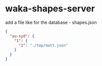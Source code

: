 # waka-shapes-server

add a file like for the database - shapes.json

```json
{
  "au-syd": {
    "1": {
      "1": "./tmp/matt.json"
    }
  }
}
```
